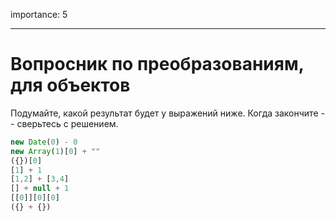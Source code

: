 importance: 5

---

# Вопросник по преобразованиям, для объектов

Подумайте, какой результат будет у выражений ниже. Когда закончите -- сверьтесь с решением.

```js no-beautify
new Date(0) - 0
new Array(1)[0] + ""
({})[0]
[1] + 1
[1,2] + [3,4]
[] + null + 1
[[0]][0][0]
({} + {})
```
